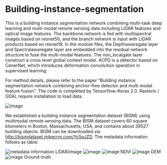 # Building-instance-segmentation

 This is a building instance segmentation network combining multi-task deep learning and multi-modal remote sensing data including LiDAR features and optical image features. The backbone network is fed  with multispectral images based on resnet50, and the branch network is input with LiDAR products based on resnet18. In the module files, the Depthawaregate layer and Spectralawaregate layer are embedded into the residual network structure to fuse the multi-modal features. The non_localgate layer construct a cross level global context model. ACPD is a detector based on CenerNet, which introduces deformation convolution operation in supervised learning.
 
For method details, please refer to the paper "Building instance segmentation network combining anchor-free detector and multi modal feature fusion". The code is completed by Tensorflow-Keras 2.0. Rasterio / GDAL require installation to load data.

![image](https://user-images.githubusercontent.com/15941731/183735499-82258816-ba97-4853-9bdf-06da5c215077.png)

We established a building instance segmentation dataset (BISM) using multimodal remote sensing data. The BISM dataset covers 60 square kilometers in Boston, Massachusetts, USA, and contains about 39527 building objects. BISM can be downloaded via http://bismdataset.mikecrm.com/Yc5qJZD. The metadata information  follows as table:

![metadata information](https://user-images.githubusercontent.com/15941731/183740607-24427d53-6b9d-4295-b9f9-51df8f1df82f.jpg)
LiDAR/image ![image](https://user-images.githubusercontent.com/15941731/183751773-a3bc4f2b-e411-4cb0-a6c7-0ba9a522a9da.png)  ![image](https://user-images.githubusercontent.com/15941731/183759807-768f595f-91e5-4a70-b8e9-450bb7b95bdf.png) NDVI ![image](https://user-images.githubusercontent.com/15941731/183759907-ec2f2790-2f38-4940-bb91-f34c2067bbfd.png) DEM ![image](https://user-images.githubusercontent.com/15941731/183760246-e57dbba4-27bd-4482-b6e1-f2c6595210f5.png) Ground-truth








